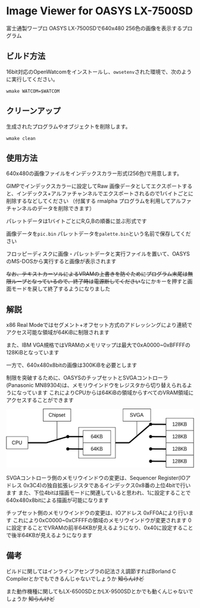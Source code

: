 # Image Viewer for OASYS LX-7500SD
富士通製ワープロ OASYS LX-7500SDで640x480 256色の画像を表示するプログラム

## ビルド方法
16bit対応のOpenWatcomをインストールし、`owsetenv`された環境で、次のように実行してください。

```
wmake WATCOM=$WATCOM
```

## クリーンアップ
生成されたプログラムやオブジェクトを削除します。

```
wmake clean
```

## 使用方法
640x480の画像ファイルをインデックスカラー形式(256色)で用意します。

GIMPでインデックスカラーに設定してRaw 画像データとしてエクスポートすると、インデックス+アルファチャンネルでエクスポートされるので1バイトごとに削除するなどしてください
（付属する rmalpha プログラムを利用してアルファチャンネルのデータを削除できます）

パレットデータは1バイトごとにR,G,Bの順番に並ぶ形式です

画像データを`pic.bin` パレットデータを`palette.bin`という名前で保存してください

フロッピーディスクに画像・パレットデータと実行ファイルを置いて、OASYSのMS-DOSから実行すると画像が表示されます

~~なお、テキストカーソルによるVRAMの上書きを防ぐためにプログラム末尾は無限ループとなっているので、終了時は電源断してください~~なにかキーを押すと画面モードを戻して終了するようになりました

## 解説
x86 Real Modeではセグメント+オフセット方式のアドレッシングにより連続でアクセス可能な領域が64KiBに制限されます

また、IBM VGA規格ではVRAMのメモリマップは最大で0xA0000~0xBFFFFの128KiBとなっています

一方で、640x480x8bitの画像は300KiBを必要とします

制限を突破するために、OASYSのチップセットとSVGAコントローラ(Panasonic MN89304)は、メモリウインドウをレジスタから切り替えられるようになっています
これによりCPUからは64KiBの領域からすべてのVRAM領域にアクセスすることができます

![VRAM周りのメモリアーキテクチャ](VRAM_arch.drawio.png)

SVGAコントローラ側のメモリウインドウの変更は、Sequencer Register(IOアドレス 0x3C4)の独自拡張レジスタであるインデックス0x8番の上位4bitで行います
また、下位4bitは描画モードに関連していると思われ、1に設定することで640x480x8bitによる描画が可能になります

チップセット側のメモリウインドウの変更は、IOアドレス 0xFF0Aにより行います
これにより0xC0000~0xCFFFFの領域のメモリウインドウが変更されます
0に設定することでVRAMの前半64KBが見えるようになり、0x40に設定することで後半64KBが見えるようになります

## 備考
ビルドに関してはインラインアセンブラの記法さえ調節すればBorland C Compilerとかでもできるんじゃないでしょうか ~~知らんけど~~

また動作機種に関してもLX-6500SDとかLX-9500SDとかでも動くんじゃないでしょうか ~~知らんけど~~
